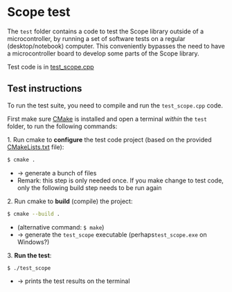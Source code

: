 # Scope test

The `test` folder contains a code to test the Scope library outside of a microcontroller, by running a set of software tests on a regular (desktop/notebook) computer. This conveniently bypasses the need to have a microcontroller board to develop some parts of the Scope library.

Test code is in [test_scope.cpp](test_scope.cpp)

## Test instructions

To run the test suite, you need to compile and run the `test_scope.cpp` code.

First make sure [CMake](https://cmake.org/) is installed and open a terminal *within* the `test` folder, to run the following commands:

1\. Run cmake to **configure** the test code project (based on the provided [CMakeLists.txt](CMakeLists.txt) file): 

```bash
$ cmake .
```
-  → generate a bunch of files
- Remark: this step is only needed once. If you make change to test code, only the following build step needs to be run again

2\. Run cmake to **build** (compile) the project:

```bash
$ cmake --build .
```
- (alternative command: `$ make`)
- → generate the `test_scope` executable (perhaps`test_scope.exe` on Windows?)

3\. **Run the test**:

```bash
$ ./test_scope
```

- → prints the test results on the terminal
